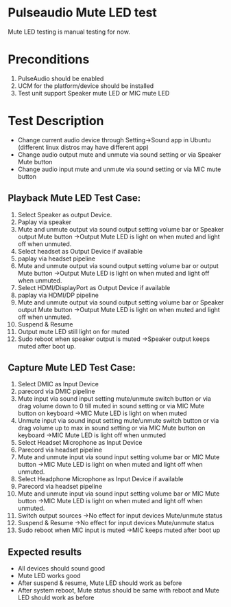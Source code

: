 # Pulseaudio Mute LED test
Mute LED testing is manual testing for now.

# Preconditions
1. PulseAudio should be enabled
2. UCM for the platform/device should be installed
3. Test unit support Speaker mute LED or MIC mute LED

# Test Description
* Change current audio device through Setting->Sound app in Ubuntu (different linux distros may have different app)
* Change audio output mute and unmute via sound setting or via Speaker Mute button
* Change audio input mute and unmute via sound setting or via MIC mute button

## Playback Mute LED Test Case:
1. Select Speaker as output Device.
2. Paplay via speaker
3. Mute and unmute output via sound output setting volume bar or Speaker output Mute button ->Output Mute LED is light on when muted and light off when unmuted.
4. Select headset as Output Device if available
5. paplay via headset pipeline 
6. Mute and unmute output via sound output setting volume bar or output Mute button ->Output Mute LED is light on when muted and light off when unmuted.
7. Select HDMI/DisplayPort as Output Device if available
8. paplay via HDMI/DP pipeline 
9. Mute and unmute output via sound output setting volume bar or Speaker output Mute button ->Output Mute LED is light on when muted and light off when unmuted.
10. Suspend & Resume
11. Output mute LED still light on for muted
12. Sudo reboot when speaker output is muted ->Speaker output keeps muted after boot up.

## Capture Mute LED Test Case:
1. Select DMIC as Input Device
2. parecord via DMIC pipeline 
3. Mute input via sound input setting mute/unmute switch button or via drag volume down to 0 till muted in sound setting or via MIC Mute button on keyboard ->MIC Mute LED is light on when muted 
4. Unmute input via sound input setting mute/unmute switch button or via drag volume up to max in sound setting or via MIC Mute button on keyboard ->MIC Mute LED is light off when unmuted
5. Select Headset Microphone as Input Device
6. Parecord via headset pipeline 
7. Mute and unmute input via sound input setting volume bar or MIC Mute button ->MIC Mute LED is light on when muted and light off when unmuted.
8. Select Headphone Microphone as Input Device if available
9. Parecord via headset pipeline 
10. Mute and unmute input via sound input setting volume bar or MIC Mute button ->MIC Mute LED is light on when muted and light off when unmuted.
11. Switch output sources ->No effect for input devices Mute/unmute status
12. Suspend & Resume ->No effect for input devices Mute/unmute status
13. Sudo reboot when MIC input is muted ->MIC keeps muted after boot up

## Expected results
* All devices should sound good
* Mute LED works good
* After suspend & resume, Mute LED should work as before
* After system reboot, Mute status should be same with reboot and Mute LED should work as before

